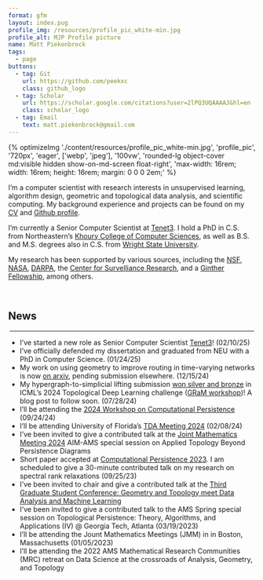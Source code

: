 ```yaml
---
format: gfm
layout: index.pug
profile_img: /resources/profile_pic_white-min.jpg
profile_alt: MJP Profile picture
name: Matt Piekenbrock
tags:
  - page
buttons:
  - tag: Git
    url: https://github.com/peekxc
    class: github_logo
  - tag: Scholar
    url: https://scholar.google.com/citations?user=2lPQ3UQAAAAJ&hl=en
    class: scholar_logo
  - tag: Email
    text: matt.piekenbrock@gmail.com
---
```



{% optimizeImg './content/resources/profile_pic_white-min.jpg', 'profile_pic', '720px', 'eager', ['webp', 'jpeg'], '100vw', 'rounded-lg object-cover md:visible hidden show-on-md-screen float-right', 'max-width: 16rem; width: 16rem; height: 16rem; margin: 0 0 0 2em;' %}

<div class="prose-base text-justify">

I’m a computer scientist with research interests in unsupervised
learning, algorithm design, geometric and topological data analysis, and
scientific computing. My background experience and projects can be found
on my [CV](https://mattpiekenbrock.com/cv) and [Github
profile](https://github.com/peekxc).

I’m currently a Senior Computer Scientist at
[Tenet3](https://www.tenet3.com/). I hold a PhD in C.S. from
Northeastern’s [Khoury College of Computer
Sciences](https://www.khoury.northeastern.edu/), as well as B.S. and
M.S. degrees also in C.S. from [Wright State
University](https://www.wright.edu/).
<!-- I'm currently a PhD [transfer] student at [Khoury College of Computer Sciences](https://www.khoury.northeastern.edu/), Northeastern University; prior to transferring, I completed 2 years of graduate coursework from the [Computational Mathematics, Science, and Engineering Department](https://cmse.msu.edu/) at Michigan State University. I hold both B.S. and M.S. degrees in C.S. from [Wright State University](https://www.wright.edu/). -->

My research has been supported by various sources, including the
[NSF](https://www.nsf.gov/), [NASA](https://www.nasa.gov/),
[DARPA](https://www.darpa.mil/), the [Center for Survelliance
Research](https://www.wright.edu/center-for-surveillance-research/our-members),
and a [Ginther
Fellowship](https://givingto.msu.edu/stories/500k-endowment-creates-first-grad-fellowship-in-cmse),
among others.

</div>

<!-- I enjoy learning about open-ended areas of learning theory and data analysis, including topics such as unsupervised learning, clustering, dimensionality reduction, estimation theory, and so on. I'm also a [modern C++](https://github.com/isocpp/CppCoreGuidelines/blob/master/CppCoreGuidelines.md#abstract) enthusiast, and believer in [functional programming](https://en.wikipedia.org/wiki/Functional_programming), and a fervent supporter of open source software.  -->

<br>

<h2 class="text-2xl pb-0 mb-0 mt-1">
News
</h2>

<hr style="margin: 0.20rem !important;"/>

<div class="list-disc overflow-y-scroll mt-0">

- I’ve started a new role as Senior Computer Scientist
  [Tenet3](https://www.tenet3.com/)! (02/10/25)
- I’ve officially defended my dissertation and graduated from NEU with a
  PhD in Computer Science. (01/24/25)
- My work on using geometry to improve routing in time-varying networks
  is now [on arxiv](https://arxiv.org/pdf/2412.07964), pending
  submission elsewhere. (12/15/24)
- My hypergraph-to-simplicial lifting submission [won silver and
  bronze](https://pyt-team.github.io/packs/challenge.html) in ICML’s
  2024 Topological Deep Learning challenge ([GRaM
  workshop](https://gram-workshop.github.io/))! A blog post to follow
  soon. (07/28/24)
- I’ll be attending the [2024 Workshop on Computational
  Persistence](https://www.tugraz.at/projekte/cpw/home) (09/24/24)
- I’ll be attending University of Florida’s [TDA Meeting
  2024](https://people.clas.ufl.edu/peterbubenik/uftda2024/) (02/08/24)
  <!-- - A journal paper _move scheduling_ has officially been accepted to -->
- I’ve been invited to give a contributed talk at the [Joint Mathematics
  Meeting
  2024](https://www.jointmathematicsmeetings.org/meetings/national/jmm2024/2300_program.html)
  AIM-AMS special session on Applied Topology Beyond Persistence
  Diagrams
- Short paper accepted at [Computational Persistence
  2023](https://www.cs.purdue.edu/ComPerWorkshop/index.html). I am
  scheduled to give a 30-minute contributed talk on my research on
  spectral rank relaxations (09/25/23)
- I’ve been invited to chair and give a contributed talk at the [Third
  Graduate Student Conference: Geometry and Topology meet Data Analysis
  and Machine Learning](https://gtdaml.wixsite.com/2023)
- I’ve been invited to give a contributed talk to the AMS Spring special
  session on Topological Persistence: Theory, Algorithms, and
  Applications (IV) @ Georgia Tech, Atlanta (03/19/2023)
- I’ll be attending the Jount Mathematics Meetings (JMM) in in Boston,
  Massachusetts (01/05/2023)
- I’ll be attending the 2022 AMS Mathematical Research Communities (MRC)
  retreat on Data Science at the crossroads of Analysis, Geometry, and
  Topology

</div>

<!-- TODO: for email link https://stackoverflow.com/questions/45071353/copy-text-string-on-click -->
